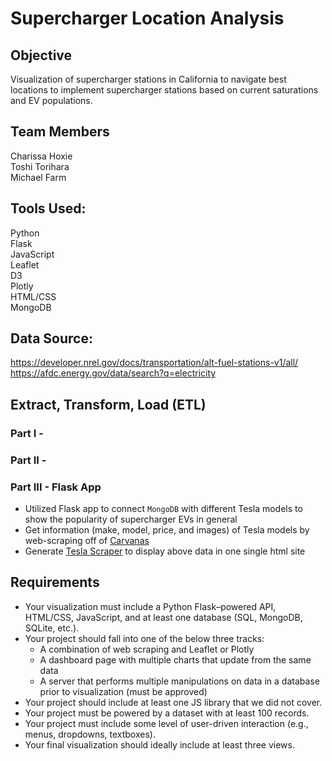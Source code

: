 # Supercharger Location Analysis

## Objective
Visualization of supercharger stations in California to navigate best locations to implement supercharger stations based on current saturations and EV populations.

## Team Members
Charissa Hoxie<br>
Toshi Torihara<br>
Michael Farm<br>

## Tools Used:
Python<br>
Flask<br>
JavaScript<br>
Leaflet<br>
D3<br>
Plotly<br>
HTML/CSS<br>
MongoDB<br>

## Data Source: 
https://developer.nrel.gov/docs/transportation/alt-fuel-stations-v1/all/<br>
https://afdc.energy.gov/data/search?q=electricity<br>

## Extract, Transform, Load (ETL)
### Part I - 

### Part II - 

### Part III - Flask App
* Utilized Flask app to connect `MongoDB` with different Tesla models to show the popularity of supercharger EVs in general 
* Get information (make, model, price, and images) of Tesla models by web-scraping off of [Carvanas](https://www.carvana.com/cars/tesla)
* Generate [Tesla Scraper]() to display above data in one single html site

## Requirements
* Your visualization must include a Python Flask–powered API, HTML/CSS, JavaScript, and at least one database (SQL, MongoDB, SQLite, etc.). 
* Your project should fall into one of the below three tracks: 
    * A combination of web scraping and Leaflet or Plotly 
    * A dashboard page with multiple charts that update from the same data 
    * A server that performs multiple manipulations on data in a database prior to visualization (must be approved) 
* Your project should include at least one JS library that we did not cover. 
* Your project must be powered by a dataset with at least 100 records. 
* Your project must include some level of user-driven interaction (e.g., menus, dropdowns, textboxes). 
* Your final visualization should ideally include at least three views.
